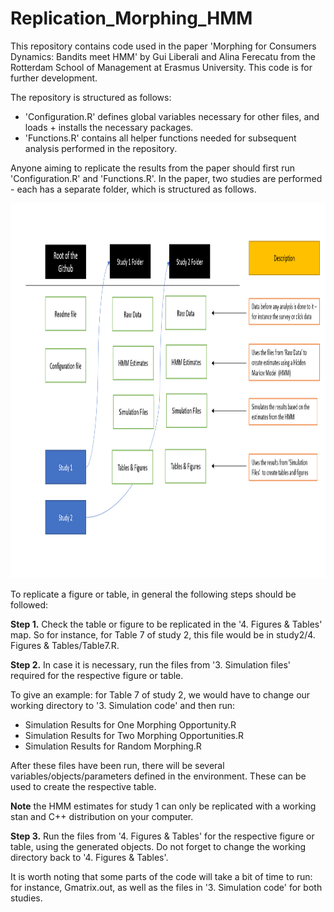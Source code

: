 # Replication_Morphing_HMM

This repository contains code used in the paper 'Morphing for Consumers Dynamics: Bandits meet HMM' by Gui Liberali and Alina Ferecatu from the Rotterdam School of Management at Erasmus University. This code is for further development.

The repository is structured as follows:
- 'Configuration.R' defines global variables necessary for other files, and loads + installs the necessary packages.
- 'Functions.R' contains all helper functions needed for subsequent analysis performed in the repository. 

Anyone aiming to replicate the results from the paper should first run 'Configuration.R' and 'Functions.R'. In the paper, two studies are performed - each has a separate folder, which is structured as follows. 

<p>
    <img src="Repository Overview.PNG" width="800" height="600" />
</p>

To replicate a figure or table, in general the following steps should be followed:

**Step 1.** Check the table or figure to be replicated in the '4. Figures & Tables' map.
So for instance, for Table 7 of study 2, this file would be in study2/4. Figures & Tables/Table7.R. 

**Step 2.** In case it is necessary, run the files from '3. Simulation files' required for the respective figure or table.

To give an example: for Table 7 of study 2, we would have to change our working directory to '3. Simulation code' and then run: 

* Simulation Results for One Morphing Opportunity.R
* Simulation Results for Two Morphing Opportunities.R
* Simulation Results for Random Morphing.R

After these files have been run, there will be several variables/objects/parameters defined in the environment. These can be used to create the respective table. 

**Note** the HMM estimates for study 1 can only be replicated with a working stan and C++ distribution on your computer. 

**Step 3.** Run the files from '4. Figures & Tables' for the respective figure or table, using the generated objects. Do not forget to change the working directory back to '4. Figures & Tables'. 

It is worth noting that some parts of the code will take a bit of time to run: for instance, Gmatrix.out, as well as the files in '3. Simulation code' for both studies. 
